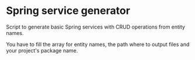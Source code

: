 # Spring service generator

Script to generate basic Spring services with CRUD operations from entity names. 

You have to fill the array for entity names, the path where to output files and your project's package name.
